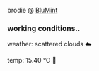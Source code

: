 brodie @ [BluMint](https://www.linkedin.com/company/blumint-io/)

<!--weather_start-->
### working conditions..

weather: scattered clouds ☁️

temp: 15.40 °C 👕

<!--weather_end-->
